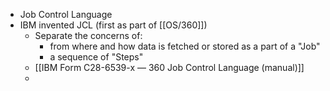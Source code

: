 - Job Control Language
- IBM invented JCL (first as part of [[OS/360]])
	- Separate the concerns of:
		- from where and how data is fetched or stored as a part of a "Job"
		- a sequence of "Steps"
	- [[IBM Form C28-6539-x — 360 Job Control Language (manual)]]
	-